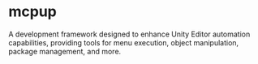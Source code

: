# mcpup
A development framework designed to enhance Unity Editor automation capabilities, providing tools for menu execution, object manipulation, package management, and more.
